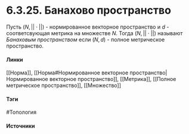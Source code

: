 # 6.3.25. Банахово пространство
Пусть $(N,||\cdot||)$ - нормированное векторное пространство и $d$ - соответсвующая метрика на множестве $N$. Тогда $(N,||\cdot||)$ называют *Банаховым пространством* если $(N,d)$ - полное метрическое пространство.
#### Линки
 [[Норма]],
 [[Норма#Нормированное векторное пространство|Нормированное векторное пространство]],
 [[Метрика]],
 [[Полное метрическое пространство]],
 [[Множество]]
#### Тэги
 #Топология 
#### Источники
